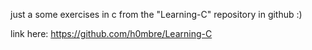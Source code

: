 just a some exercises in c from the "Learning-C" repository in github :)

link here: https://github.com/h0mbre/Learning-C
